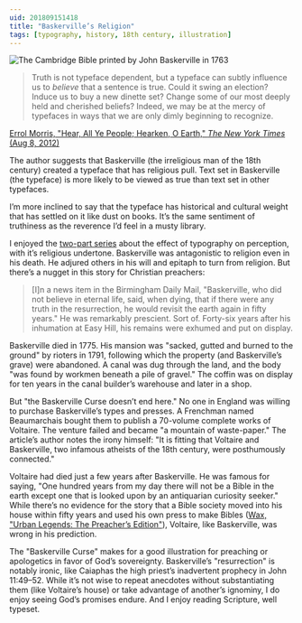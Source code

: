 ```yaml
---
uid: 201809151418
title: "Baskerville’s Religion"
tags: [typography, history, 18th century, illustration]
---
```


![The Cambridge Bible printed by John Baskerville in 1763](https://upload.wikimedia.org/wikipedia/en/1/1d/Basker%27s_bible.jpg)

> Truth is not typeface dependent, but a typeface can subtly influence us to *believe* that a sentence is true. Could it swing an election? Induce us to buy a new dinette set? Change some of our most deeply held and cherished beliefs? Indeed, we may be at the mercy of typefaces in ways that we are only dimly beginning to recognize.

[Errol Morris, "Hear, All Ye People; Hearken, O Earth," *The New York Times* (Aug 8, 2012)](https://opinionator.blogs.nytimes.com/2012/08/08/hear-all-ye-people-hearken-o-earth/)

The author suggests that Baskerville (the irreligious man of the 18th century) created a typeface that has religious pull. Text set in Baskerville (the typeface) is more likely to be viewed as true than text set in other typefaces.

I’m more inclined to say that the typeface has historical and cultural weight that has settled on it like dust on books. It’s the same sentiment of truthiness as the reverence I’d feel in a musty library.

I enjoyed the [two-part series](https://opinionator.blogs.nytimes.com/2012/08/09/hear-all-ye-people-hearken-o-earth-part-2/) about the effect of typography on perception, with it’s religious undertone. Baskerville was antagonistic to religion even in his death. He adjured others in his will and epitaph to turn from religion. But there’s a nugget in this story for Christian preachers:

> [I]n a news item in the Birmingham Daily Mail, "Baskerville, who did not believe in eternal life, said, when dying, that if there were any truth in the resurrection, he would revisit the earth again in fifty years." He was remarkably prescient. Sort of. Forty-six years after his inhumation at Easy Hill, his remains were exhumed and put on display.  

Baskerville died in 1775. His mansion was "sacked, gutted and burned to the ground" by rioters in 1791, following which the property (and Baskerville’s grave) were abandoned. A canal was dug through the land, and the body "was found by workmen beneath a pile of gravel." The coffin was on display for ten years in the canal builder’s warehouse and later in a shop.

But "the Baskerville Curse doesn’t end here." No one in England was willing to purchase Baskerville’s types and presses. A Frenchman named Beaumarchais bought them to publish a 70-volume complete works of Voltaire. The venture failed and became "a mountain of waste-paper." The article’s author notes the irony himself: "It is fitting that Voltaire and Baskerville, two infamous atheists of the 18th century, were posthumously connected."

Voltaire had died just a few years after Baskerville. He was famous for saying, "One hundred years from my day there will not be a Bible in the earth except one that is looked upon by an antiquarian curiosity seeker." While there’s no evidence for the story that a Bible society moved into his house within fifty years and used his own press to make Bibles ([Wax, "Urban Legends: The Preacher’s Edition"](https://www.thegospelcoalition.org/blogs/trevin-wax/urban-legends-the-preachers-edition/)), Voltaire, like Baskerville, was wrong in his prediction.

The "Baskerville Curse" makes for a good illustration for preaching or apologetics in favor of God’s sovereignty. Baskerville’s "resurrection" is notably ironic, like Caiaphas the high priest’s inadvertent prophecy in John 11:49–52. While it’s not wise to repeat anecdotes without substantiating them (like Voltaire’s house) or take advantage of another’s ignominy, I do enjoy seeing God’s promises endure. And I enjoy reading Scripture, well typeset.
